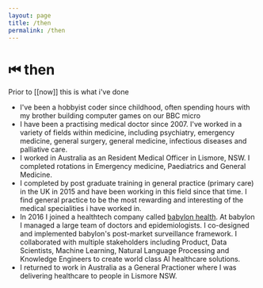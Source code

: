 ```yaml
---
layout: page
title: /then
permalink: /then
---
```


# ⏮ then

Prior to [[now]] this is what i've done

- I've been a hobbyist coder since childhood, often spending hours with my brother building computer games on our BBC micro
- I have been a practising medical doctor since 2007. I've worked in a variety of fields within medicine, including psychiatry, emergency medicine, general surgery, general medicine, infectious diseases and palliative care.
- I worked in Australia as an Resident Medical Officer in Lismore, NSW. I completed rotations in Emergency medicine, Paediatrics and General Medicine.
- I completed by post graduate training in general practice (primary care) in the UK in 2015 and have been working in this field since that time. I find general practice to be the most rewarding and interesting of the medical specialities i have worked in.
- In 2016 I joined a healthtech company called [babylon health](www.babylonhealth.com). At babylon I managed a large team of doctors and epidemiologists. I co-designed and implemented babylon's post-market surveillance framework. I collaborated with multiple stakeholders including Product, Data Scientists, Machine Learning, Natural Language Processing and Knowledge Engineers to create world class AI healthcare solutions.
- I returned to work in Australia as a General Practioner where I was delivering healthcare to people in Lismore NSW.

